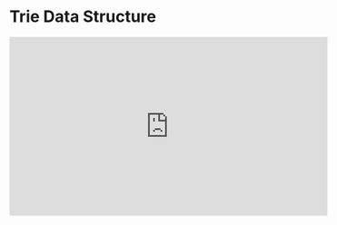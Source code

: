 # Trie Data Structure


<iframe width="560" height="315" src="https://www.youtube.com/embed/AXjmTQ8LEoI" title="YouTube video player" frameborder="0" allow="accelerometer; autoplay; clipboard-write; encrypted-media; gyroscope; picture-in-picture" allowfullscreen></iframe>